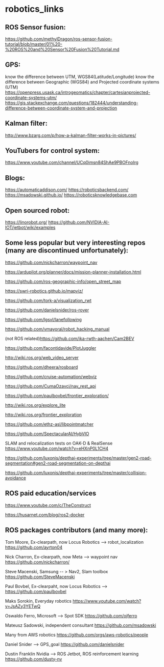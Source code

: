 # robotics_links


## ROS Sensor fusion:
https://github.com/methylDragon/ros-sensor-fusion-tutorial/blob/master/01%20-%20ROS%20and%20Sensor%20Fusion%20Tutorial.md 



## GPS: 
know the difference between UTM, WGS84(Latitude/Longitude)
know the difference between Geographic (WGS84) and Projected coordinate systems (UTM)
https://openpress.usask.ca/introgeomatics/chapter/cartesianprojected-coordinate-systems-utm/
https://gis.stackexchange.com/questions/182444/understanding-difference-between-coordinate-system-and-projection

## Kalman filter:
http://www.bzarg.com/p/how-a-kalman-filter-works-in-pictures/ 

## YouTubers for control system:
https://www.youtube.com/channel/UCq0imsn84ShAe9PBOFnoIrg

## Blogs:
https://automaticaddison.com/
https://roboticsbackend.com/ 
https://msadowski.github.io/
https://roboticsknowledgebase.com

## Open sourced robot:
https://linorobot.org/ 
https://github.com/NVIDIA-AI-IOT/jetbot/wiki/examples 

## Some less popular but very interesting repos (many are discontinued unfortunately):

https://github.com/nickcharron/waypoint_nav

https://ardupilot.org/planner/docs/mission-planner-installation.html

https://github.com/ros-geographic-info/open_street_map

https://swri-robotics.github.io/mapviz/

https://github.com/tork-a/visualization_rwt

https://github.com/danielsnider/ros-rover

https://github.com/lgsvl/lanefollowing

https://github.com/vmayoral/robot_hacking_manual 

(not ROS related)https://github.com/ika-rwth-aachen/Cam2BEV

https://github.com/facontidavide/PlotJuggler 

http://wiki.ros.org/web_video_server

https://github.com/dheera/rosboard

https://github.com/cruise-automation/webviz

https://github.com/CumaOzavci/nav_rest_api

https://github.com/paulbovbel/frontier_exploration/

http://wiki.ros.org/explore_lite

http://wiki.ros.org/frontier_exploration

https://github.com/ethz-asl/libpointmatcher 

https://github.com/SpectacularAI/HybVIO 

SLAM and relocalization tests on OAK-D & RealSense  https://www.youtube.com/watch?v=eHXnP0L1CH4

https://github.com/luxonis/depthai-experiments/tree/master/gen2-road-segmentation#gen2-road-segmentation-on-depthai 

https://github.com/luxonis/depthai-experiments/tree/master/collision-avoidance 


## ROS paid education/services

https://www.youtube.com/c/TheConstruct

https://husarnet.com/blog/ros2-docker

## ROS packages contributors (and many more):

Tom Moore, Ex-clearpath, now Locus Robotics --> robot_localization
https://github.com/ayrton04

Nick Charron, Ex-clearpath, now Meta --> waypoint nav
https://github.com/nickcharron/

Steve Macenski, Samsung -- > Nav2, Slam toolbox
https://github.com/SteveMacenski

Paul Bovbel, Ex-clearpaht, now Locus Robotics -->
https://github.com/paulbovbel

Maks Sorokin, Everyday robotics
https://www.youtube.com/watch?v=JsAZy3YETwQ

Oswaldo Ferro, Microsoft --> Spot SDK
https://github.com/ojferro

Mateusz Sadowski, independent consultant
https://github.com/msadowski

Many from AWS robotics 
https://github.com/orgs/aws-robotics/people 

Daniel Snider --> GPS_goal
https://github.com/danielsnider

Dustin Franklin Nvidia --> ROS Jetbot, ROS reinforcement learning
https://github.com/dusty-nv

